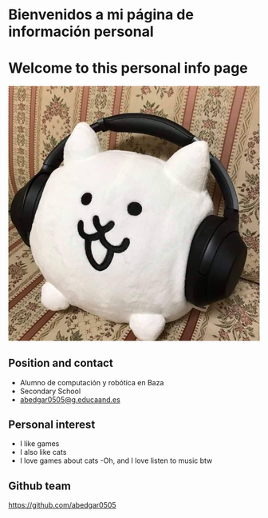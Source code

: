 # Bienvenidos a mi página de información personal 
# Welcome to this personal info page 
![imagen](Belleza.jpeg) 

 ## Position and contact 

  - Alumno de computación y robótica en Baza 
  - Secondary School 
  - abedgar0505@g.educaand.es 
  ## Personal interest 
 
  - I like games 
  - I also like cats 
  - I love games about cats 
   -Oh, and I love listen to music btw 

   ## Github team 
   <!-- No es necesario poner ningún equipo porque no gestionas ninguno
   Además, este enlace es de tu perfil><-->

   https://github.com/abedgar0505